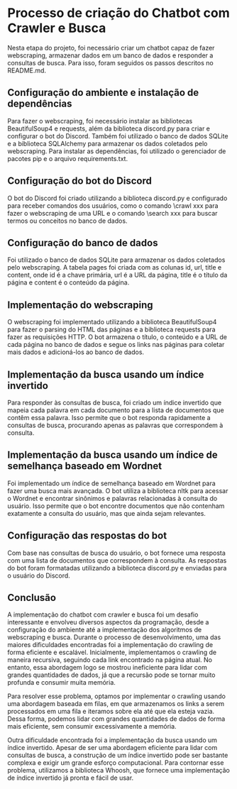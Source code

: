 # Processo de criação do Chatbot com Crawler e Busca

Nesta etapa do projeto, foi necessário criar um chatbot capaz de fazer webscraping, armazenar dados em um banco de dados e responder a consultas de busca. Para isso, foram seguidos os passos descritos no README.md.

## Configuração do ambiente e instalação de dependências

Para fazer o webscraping, foi necessário instalar as bibliotecas BeautifulSoup4 e requests, além da biblioteca discord.py para criar e configurar o bot do Discord. Também foi utilizado o banco de dados SQLite e a biblioteca SQLAlchemy para armazenar os dados coletados pelo webscraping. Para instalar as dependências, foi utilizado o gerenciador de pacotes pip e o arquivo requirements.txt.

## Configuração do bot do Discord

O bot do Discord foi criado utilizando a biblioteca discord.py e configurado para receber comandos dos usuários, como o comando \crawl xxx para fazer o webscraping de uma URL e o comando \search xxx para buscar termos ou conceitos no banco de dados.

## Configuração do banco de dados

Foi utilizado o banco de dados SQLite para armazenar os dados coletados pelo webscraping. A tabela pages foi criada com as colunas id, url, title e content, onde id é a chave primária, url é a URL da página, title é o título da página e content é o conteúdo da página.

## Implementação do webscraping

O webscraping foi implementado utilizando a biblioteca BeautifulSoup4 para fazer o parsing do HTML das páginas e a biblioteca requests para fazer as requisições HTTP. O bot armazena o título, o conteúdo e a URL de cada página no banco de dados e segue os links nas páginas para coletar mais dados e adicioná-los ao banco de dados.

## Implementação da busca usando um índice invertido

Para responder às consultas de busca, foi criado um índice invertido que mapeia cada palavra em cada documento para a lista de documentos que contêm essa palavra. Isso permite que o bot responda rapidamente a consultas de busca, procurando apenas as palavras que correspondem à consulta.

## Implementação da busca usando um índice de semelhança baseado em Wordnet

Foi implementado um índice de semelhança baseado em Wordnet para fazer uma busca mais avançada. O bot utiliza a biblioteca nltk para acessar o Wordnet e encontrar sinônimos e palavras relacionadas à consulta do usuário. Isso permite que o bot encontre documentos que não contenham exatamente a consulta do usuário, mas que ainda sejam relevantes.

## Configuração das respostas do bot

Com base nas consultas de busca do usuário, o bot fornece uma resposta com uma lista de documentos que correspondem à consulta. As respostas do bot foram formatadas utilizando a biblioteca discord.py e enviadas para o usuário do Discord.

## Conclusão

A implementação do chatbot com crawler e busca foi um desafio interessante e envolveu diversos aspectos da programação, desde a configuração do ambiente até a implementação dos algoritmos de webscraping e busca. Durante o processo de desenvolvimento, uma das maiores dificuldades encontradas foi a implementação do crawling de forma eficiente e escalável. Inicialmente, implementamos o crawling de maneira recursiva, seguindo cada link encontrado na página atual. No entanto, essa abordagem logo se mostrou ineficiente para lidar com grandes quantidades de dados, já que a recursão pode se tornar muito profunda e consumir muita memória.

Para resolver esse problema, optamos por implementar o crawling usando uma abordagem baseada em filas, em que armazenamos os links a serem processados em uma fila e iteramos sobre ela até que ela esteja vazia. Dessa forma, podemos lidar com grandes quantidades de dados de forma mais eficiente, sem consumir excessivamente a memória.

Outra dificuldade encontrada foi a implementação da busca usando um índice invertido. Apesar de ser uma abordagem eficiente para lidar com consultas de busca, a construção de um índice invertido pode ser bastante complexa e exigir um grande esforço computacional. Para contornar esse problema, utilizamos a biblioteca Whoosh, que fornece uma implementação de índice invertido já pronta e fácil de usar.
